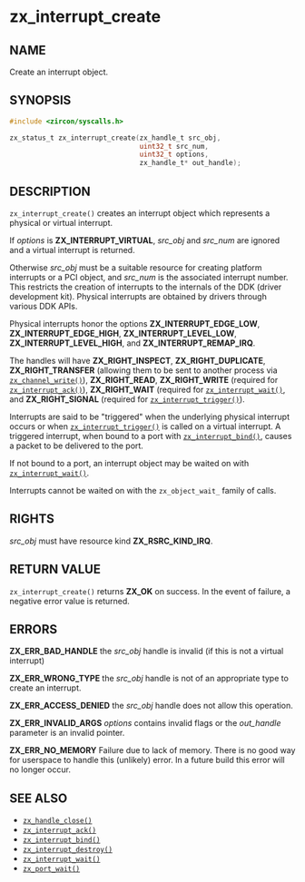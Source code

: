 # zx_interrupt_create

## NAME

<!-- Updated by update-docs-from-abigen, do not edit. -->

Create an interrupt object.

## SYNOPSIS

<!-- Updated by update-docs-from-abigen, do not edit. -->

```c
#include <zircon/syscalls.h>

zx_status_t zx_interrupt_create(zx_handle_t src_obj,
                                uint32_t src_num,
                                uint32_t options,
                                zx_handle_t* out_handle);
```

## DESCRIPTION

`zx_interrupt_create()` creates an interrupt object which represents a physical
or virtual interrupt.

If *options* is **ZX_INTERRUPT_VIRTUAL**, *src_obj* and *src_num* are ignored and
a virtual interrupt is returned.

Otherwise *src_obj* must be a suitable resource for creating platform interrupts
or a PCI object, and *src_num* is the associated interrupt number.  This restricts
the creation of interrupts to the internals of the DDK (driver development kit).
Physical interrupts are obtained by drivers through various DDK APIs.

Physical interrupts honor the options **ZX_INTERRUPT_EDGE_LOW**, **ZX_INTERRUPT_EDGE_HIGH**,
**ZX_INTERRUPT_LEVEL_LOW**, **ZX_INTERRUPT_LEVEL_HIGH**, and **ZX_INTERRUPT_REMAP_IRQ**.

The handles will have **ZX_RIGHT_INSPECT**, **ZX_RIGHT_DUPLICATE**, **ZX_RIGHT_TRANSFER**
(allowing them to be sent to another process via [`zx_channel_write()`]), **ZX_RIGHT_READ**,
**ZX_RIGHT_WRITE** (required for [`zx_interrupt_ack()`]), **ZX_RIGHT_WAIT** (required for
[`zx_interrupt_wait()`], and **ZX_RIGHT_SIGNAL** (required for [`zx_interrupt_trigger()`]).

Interrupts are said to be "triggered" when the underlying physical interrupt occurs
or when [`zx_interrupt_trigger()`] is called on a virtual interrupt.  A triggered interrupt,
when bound to a port with [`zx_interrupt_bind()`], causes a packet to be delivered to the port.

If not bound to a port, an interrupt object may be waited on with [`zx_interrupt_wait()`].

Interrupts cannot be waited on with the `zx_object_wait_` family of calls.

## RIGHTS

<!-- Updated by update-docs-from-abigen, do not edit. -->

*src_obj* must have resource kind **ZX_RSRC_KIND_IRQ**.

## RETURN VALUE

`zx_interrupt_create()` returns **ZX_OK** on success. In the event
of failure, a negative error value is returned.

## ERRORS

**ZX_ERR_BAD_HANDLE** the *src_obj* handle is invalid (if this is not a virtual interrupt)

**ZX_ERR_WRONG_TYPE** the *src_obj* handle is not of an appropriate type to create an interrupt.

**ZX_ERR_ACCESS_DENIED** the *src_obj* handle does not allow this operation.

**ZX_ERR_INVALID_ARGS** *options* contains invalid flags or the *out_handle*
parameter is an invalid pointer.

**ZX_ERR_NO_MEMORY**  Failure due to lack of memory.
There is no good way for userspace to handle this (unlikely) error.
In a future build this error will no longer occur.

## SEE ALSO

 - [`zx_handle_close()`]
 - [`zx_interrupt_ack()`]
 - [`zx_interrupt_bind()`]
 - [`zx_interrupt_destroy()`]
 - [`zx_interrupt_wait()`]
 - [`zx_port_wait()`]

<!-- References updated by update-docs-from-abigen, do not edit. -->

[`zx_channel_write()`]: channel_write.md
[`zx_handle_close()`]: handle_close.md
[`zx_interrupt_ack()`]: interrupt_ack.md
[`zx_interrupt_bind()`]: interrupt_bind.md
[`zx_interrupt_destroy()`]: interrupt_destroy.md
[`zx_interrupt_trigger()`]: interrupt_trigger.md
[`zx_interrupt_wait()`]: interrupt_wait.md
[`zx_port_wait()`]: port_wait.md
